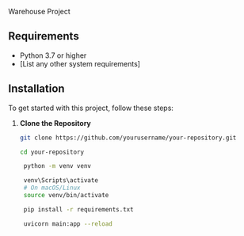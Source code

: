 Warehouse Project

## Requirements

- Python 3.7 or higher
- [List any other system requirements]

## Installation

To get started with this project, follow these steps:

1. **Clone the Repository**

   ```bash
   git clone https://github.com/yourusername/your-repository.git

   cd your-repository
   
    python -m venv venv

    venv\Scripts\activate
    # On macOS/Linux
    source venv/bin/activate

    pip install -r requirements.txt

    uvicorn main:app --reload